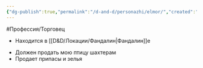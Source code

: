```yaml
---
{"dg-publish":true,"permalink":"/d-and-d/personazhi/elmor/","created":"2023-07-16T06:33:40.000+04:00","updated":"2023-12-26T15:53:56.932+04:00"}
---
```


#Профессия/Торговец 

- Находится в [[D&D/Локации/Фандалин\|Фандалин]]е
* Должен продать мою птицу шахтерам
* Продает припасы и зелья